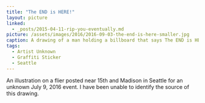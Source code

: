 ```yaml
---
title: "The END is HERE!"
layout: picture
linked:
  - _posts/2015-04-11-rip-you-eventually.md
picture: /assets/images/2016/2016-09-03-the-end-is-here-smaller.jpg
caption: A drawing of a man holding a billboard that says The END is HERE!
tags:
  - Artist Unknown
  - Graffiti Sticker
  - Seattle
---
```


An illustration on a flier posted near 15th and Madison in Seattle for an unknown July 9, 2016 event. I have been unable to identify the source of this drawing.
